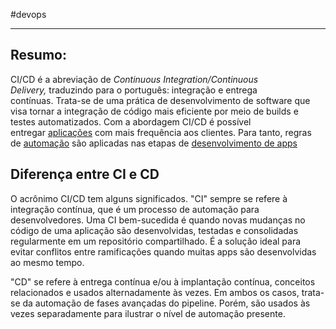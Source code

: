 #devops 

---
## Resumo:

CI/CD é a abreviação de _Continuous Integration/Continuous Delivery,_ traduzindo para o português: integração e entrega contínuas. Trata-se de uma prática de desenvolvimento de software que visa tornar a integração de código mais eficiente por meio de builds e testes automatizados. Com a abordagem CI/CD é possível entregar [aplicações](https://www.redhat.com/pt-br/topics/cloud-native-apps?percmp=7013a0000034e7YAAQ&cicd=32h281b) com mais frequência aos clientes. Para tanto, regras de [automação](https://www.redhat.com/pt-br/topics/automation?cicd=32h281b) são aplicadas nas etapas de [desenvolvimento de apps](https://www.redhat.com/pt-br/topics/devops/[[url-nid:307771;title:'article%20%7C%20why%20choose%20red%20hat%20for%20cloud-native%20development?%27])

## Diferença entre CI e CD

O acrônimo CI/CD tem alguns significados. "CI" sempre se refere à integração contínua, que é um processo de automação para desenvolvedores. Uma CI bem-sucedida é quando novas mudanças no código de uma aplicação são desenvolvidas, testadas e consolidadas regularmente em um repositório compartilhado. É a solução ideal para evitar conflitos entre ramificações quando muitas apps são desenvolvidas ao mesmo tempo.

"CD" se refere à entrega contínua e/ou à implantação contínua, conceitos relacionados e usados alternadamente às vezes. Em ambos os casos, trata-se da automação de fases avançadas do pipeline. Porém, são usados às vezes separadamente para ilustrar o nível de automação presente.